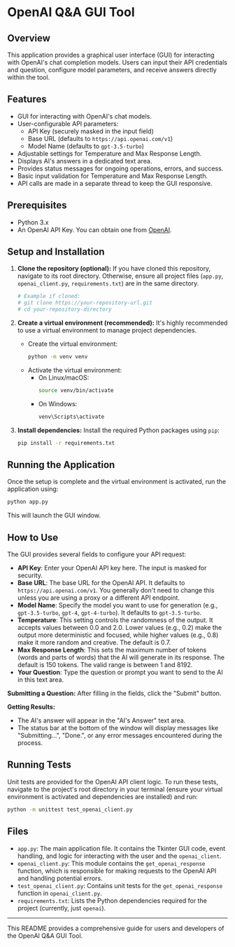 # OpenAI Q&A GUI Tool

## Overview

This application provides a graphical user interface (GUI) for interacting with OpenAI's chat completion models. Users can input their API credentials and question, configure model parameters, and receive answers directly within the tool.

## Features

*   GUI for interacting with OpenAI's chat models.
*   User-configurable API parameters:
    *   API Key (securely masked in the input field)
    *   Base URL (defaults to `https://api.openai.com/v1`)
    *   Model Name (defaults to `gpt-3.5-turbo`)
*   Adjustable settings for Temperature and Max Response Length.
*   Displays AI's answers in a dedicated text area.
*   Provides status messages for ongoing operations, errors, and success.
*   Basic input validation for Temperature and Max Response Length.
*   API calls are made in a separate thread to keep the GUI responsive.

## Prerequisites

*   Python 3.x
*   An OpenAI API Key. You can obtain one from [OpenAI](https://platform.openai.com/account/api-keys).

## Setup and Installation

1.  **Clone the repository (optional):**
    If you have cloned this repository, navigate to its root directory. Otherwise, ensure all project files (`app.py`, `openai_client.py`, `requirements.txt`) are in the same directory.
    ```bash
    # Example if cloned:
    # git clone https://your-repository-url.git
    # cd your-repository-directory
    ```

2.  **Create a virtual environment (recommended):**
    It's highly recommended to use a virtual environment to manage project dependencies.

    *   Create the virtual environment:
        ```bash
        python -m venv venv
        ```
    *   Activate the virtual environment:
        *   On Linux/macOS:
            ```bash
            source venv/bin/activate
            ```
        *   On Windows:
            ```bash
            venv\Scripts\activate
            ```

3.  **Install dependencies:**
    Install the required Python packages using `pip`:
    ```bash
    pip install -r requirements.txt
    ```

## Running the Application

Once the setup is complete and the virtual environment is activated, run the application using:

```bash
python app.py
```

This will launch the GUI window.

## How to Use

The GUI provides several fields to configure your API request:

*   **API Key**: Enter your OpenAI API key here. The input is masked for security.
*   **Base URL**: The base URL for the OpenAI API. It defaults to `https://api.openai.com/v1`. You generally don't need to change this unless you are using a proxy or a different API endpoint.
*   **Model Name**: Specify the model you want to use for generation (e.g., `gpt-3.5-turbo`, `gpt-4`, `gpt-4-turbo`). It defaults to `gpt-3.5-turbo`.
*   **Temperature**: This setting controls the randomness of the output. It accepts values between 0.0 and 2.0. Lower values (e.g., 0.2) make the output more deterministic and focused, while higher values (e.g., 0.8) make it more random and creative. The default is 0.7.
*   **Max Response Length**: This sets the maximum number of tokens (words and parts of words) that the AI will generate in its response. The default is 150 tokens. The valid range is between 1 and 8192.
*   **Your Question**: Type the question or prompt you want to send to the AI in this text area.

**Submitting a Question:**
After filling in the fields, click the "Submit" button.

**Getting Results:**
*   The AI's answer will appear in the "AI's Answer" text area.
*   The status bar at the bottom of the window will display messages like "Submitting...", "Done.", or any error messages encountered during the process.

## Running Tests

Unit tests are provided for the OpenAI API client logic. To run these tests, navigate to the project's root directory in your terminal (ensure your virtual environment is activated and dependencies are installed) and run:

```bash
python -m unittest test_openai_client.py
```

## Files

*   `app.py`: The main application file. It contains the Tkinter GUI code, event handling, and logic for interacting with the user and the `openai_client`.
*   `openai_client.py`: This module contains the `get_openai_response` function, which is responsible for making requests to the OpenAI API and handling potential errors.
*   `test_openai_client.py`: Contains unit tests for the `get_openai_response` function in `openai_client.py`.
*   `requirements.txt`: Lists the Python dependencies required for the project (currently, just `openai`).

---
This README provides a comprehensive guide for users and developers of the OpenAI Q&A GUI Tool.
